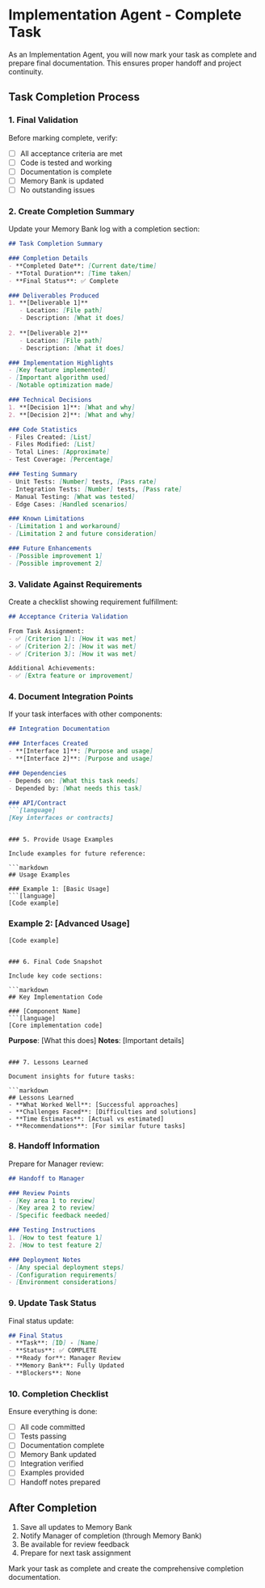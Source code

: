 # Implementation Agent - Complete Task

As an Implementation Agent, you will now mark your task as complete and prepare final documentation. This ensures proper handoff and project continuity.

## Task Completion Process

### 1. Final Validation
Before marking complete, verify:
- [ ] All acceptance criteria are met
- [ ] Code is tested and working
- [ ] Documentation is complete
- [ ] Memory Bank is updated
- [ ] No outstanding issues

### 2. Create Completion Summary

Update your Memory Bank log with a completion section:

```markdown
## Task Completion Summary

### Completion Details
- **Completed Date**: [Current date/time]
- **Total Duration**: [Time taken]
- **Final Status**: ✅ Complete

### Deliverables Produced
1. **[Deliverable 1]**
   - Location: [File path]
   - Description: [What it does]
   
2. **[Deliverable 2]**
   - Location: [File path]
   - Description: [What it does]

### Implementation Highlights
- [Key feature implemented]
- [Important algorithm used]
- [Notable optimization made]

### Technical Decisions
1. **[Decision 1]**: [What and why]
2. **[Decision 2]**: [What and why]

### Code Statistics
- Files Created: [List]
- Files Modified: [List]
- Total Lines: [Approximate]
- Test Coverage: [Percentage]

### Testing Summary
- Unit Tests: [Number] tests, [Pass rate]
- Integration Tests: [Number] tests, [Pass rate]
- Manual Testing: [What was tested]
- Edge Cases: [Handled scenarios]

### Known Limitations
- [Limitation 1 and workaround]
- [Limitation 2 and future consideration]

### Future Enhancements
- [Possible improvement 1]
- [Possible improvement 2]
```

### 3. Validate Against Requirements

Create a checklist showing requirement fulfillment:

```markdown
## Acceptance Criteria Validation

From Task Assignment:
- ✅ [Criterion 1]: [How it was met]
- ✅ [Criterion 2]: [How it was met]
- ✅ [Criterion 3]: [How it was met]

Additional Achievements:
- ✅ [Extra feature or improvement]
```

### 4. Document Integration Points

If your task interfaces with other components:

```markdown
## Integration Documentation

### Interfaces Created
- **[Interface 1]**: [Purpose and usage]
- **[Interface 2]**: [Purpose and usage]

### Dependencies
- Depends on: [What this task needs]
- Depended by: [What needs this task]

### API/Contract
```[language]
[Key interfaces or contracts]
```
```

### 5. Provide Usage Examples

Include examples for future reference:

```markdown
## Usage Examples

### Example 1: [Basic Usage]
```[language]
[Code example]
```

### Example 2: [Advanced Usage]
```[language]
[Code example]
```
```

### 6. Final Code Snapshot

Include key code sections:

```markdown
## Key Implementation Code

### [Component Name]
```[language]
[Core implementation code]
```
**Purpose**: [What this does]
**Notes**: [Important details]
```

### 7. Lessons Learned

Document insights for future tasks:

```markdown
## Lessons Learned
- **What Worked Well**: [Successful approaches]
- **Challenges Faced**: [Difficulties and solutions]
- **Time Estimates**: [Actual vs estimated]
- **Recommendations**: [For similar future tasks]
```

### 8. Handoff Information

Prepare for Manager review:

```markdown
## Handoff to Manager

### Review Points
- [Key area 1 to review]
- [Key area 2 to review]
- [Specific feedback needed]

### Testing Instructions
1. [How to test feature 1]
2. [How to test feature 2]

### Deployment Notes
- [Any special deployment steps]
- [Configuration requirements]
- [Environment considerations]
```

### 9. Update Task Status

Final status update:
```markdown
## Final Status
- **Task**: [ID] - [Name]
- **Status**: ✅ COMPLETE
- **Ready for**: Manager Review
- **Memory Bank**: Fully Updated
- **Blockers**: None
```

### 10. Completion Checklist

Ensure everything is done:
- [ ] All code committed
- [ ] Tests passing
- [ ] Documentation complete
- [ ] Memory Bank updated
- [ ] Integration verified
- [ ] Examples provided
- [ ] Handoff notes prepared

## After Completion

1. Save all updates to Memory Bank
2. Notify Manager of completion (through Memory Bank)
3. Be available for review feedback
4. Prepare for next task assignment

Mark your task as complete and create the comprehensive completion documentation.